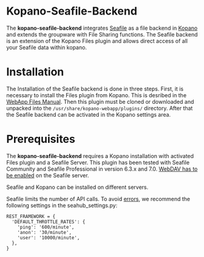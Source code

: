 # Kopano-Seafile-Backend
The **kopano-seafile-backend** integrates [Seafile](https://seafile.com) as a file backend in [Kopano](https://kopano.com) and extends the groupware with File Sharing functions. The Seafile backend is an extension of the Kopano Files plugin and allows direct access of all your Seafile data within kopano.

# Installation

The Installation of the Seafile backend is done in three steps. First, it is necessary to install the Files plugin from Kopano. This is desribed in the [WebApp Files Manual](https://documentation.kopano.io/webapp_files_manual/). Then this plugin must be cloned or downloaded and unpacked into the ```/usr/share/kopano-webapp/plugins/``` directory. After that the Seafile backend can be activated in the Kopano settings area.

# Prerequisites

The **kopano-seafile-backend** requires a Kopano installation with activated Files plugin and a Seafile Server. This plugin has been tested with Seafile Community and Seafile Professional in version 6.3.x and 7.0. [WebDAV has to be enabled](https://manual.seafile.com/extension/webdav.html) on the Seafile server. 

Seafile and Kopano can be installed on different servers.

Seafile limits the number of API calls. To avoid [errors](https://forum.seafile.com/t/seafile-response-429-detail-request-was-throttled-expected-available-in-x-second/4093/5), we recommend the following settings in the seahub_settings.py:
```
REST_FRAMEWORK = {
  'DEFAULT_THROTTLE_RATES': {
    'ping': '600/minute',
    'anon': '30/minute',
    'user': '10000/minute',
  },
}
```

